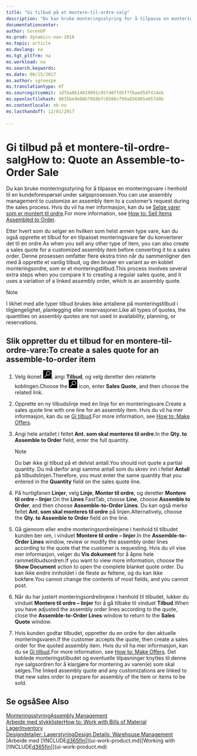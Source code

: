 ```yaml
---
title: "Gi tilbud på et montere-til-ordre-salg"
description: "Du kan bruke monteringsstyring for å tilpasse en monteringsvare i henhold til en kundeforespørsel under salgsprosessen."
documentationcenter: 
author: SorenGP
ms.prod: dynamics-nav-2018
ms.topic: article
ms.devlang: na
ms.tgt_pltfrm: na
ms.workload: na
ms.search.keywords: 
ms.date: 08/15/2017
ms.author: sgroespe
ms.translationtype: HT
ms.sourcegitcommit: 1dfba8b14019991c95f40ffd5f7fbaed5df414eb
ms.openlocfilehash: 0835be9e00b7958bfc0506cf99a856905e057d4b
ms.contentlocale: nb-no
ms.lasthandoff: 12/01/2017

---
```

# <a name="how-to-quote-an-assemble-to-order-sale"></a><span data-ttu-id="5b80d-103">Gi tilbud på et montere-til-ordre-salg</span><span class="sxs-lookup"><span data-stu-id="5b80d-103">How to: Quote an Assemble-to-Order Sale</span></span>
<span data-ttu-id="5b80d-104">Du kan bruke monteringsstyring for å tilpasse en monteringsvare i henhold til en kundeforespørsel under salgsprosessen.</span><span class="sxs-lookup"><span data-stu-id="5b80d-104">You can use assembly management to customize an assembly item to a customer’s request during the sales process.</span></span> <span data-ttu-id="5b80d-105">Hvis du vil ha mer informasjon, kan du se [Selge varer som er montert til ordre](assembly-how-to-sell-items-assembled-to-order.md).</span><span class="sxs-lookup"><span data-stu-id="5b80d-105">For more information, see [How to: Sell Items Assembled to Order](assembly-how-to-sell-items-assembled-to-order.md).</span></span>  

<span data-ttu-id="5b80d-106">Etter hvert som du selger en hvilken som helst annen type vare, kan du også opprette et tilbud for en tilpasset monteringsvare før du konverterer det til en ordre.</span><span class="sxs-lookup"><span data-stu-id="5b80d-106">As when you sell any other type of item, you can also create a sales quote for a customized assembly item before converting it to a sales order.</span></span> <span data-ttu-id="5b80d-107">Denne prosessen omfatter flere ekstra trinn når du sammenligner den med å opprette et vanlig tilbud, og den bruker en variant av en koblet monteringsordre, som er et monteringstilbud.</span><span class="sxs-lookup"><span data-stu-id="5b80d-107">This process involves several extra steps when you compare it to creating a regular sales quote, and it uses a variation of a linked assembly order, which is an assembly quote.</span></span>

> [!NOTE]  
>  <span data-ttu-id="5b80d-108">I likhet med alle typer tilbud brukes ikke antallene på monteringstilbud i tilgjengelighet, planlegging eller reservasjoner.</span><span class="sxs-lookup"><span data-stu-id="5b80d-108">Like all types of quotes, the quantities on assembly quotes are not used in availability, planning, or reservations.</span></span>  

## <a name="to-create-a-sales-quote-for-an-assemble-to-order-item"></a><span data-ttu-id="5b80d-109">Slik oppretter du et tilbud for en montere-til-ordre-vare:</span><span class="sxs-lookup"><span data-stu-id="5b80d-109">To create a sales quote for an assemble-to-order item</span></span>  
1.  <span data-ttu-id="5b80d-110">Velg ikonet ![Søk etter side eller rapport](media/ui-search/search_small.png "Søk etter side eller rapport"), angi **Tilbud**, og velg deretter den relaterte koblingen.</span><span class="sxs-lookup"><span data-stu-id="5b80d-110">Choose the ![Search for Page or Report](media/ui-search/search_small.png "Search for Page or Report icon") icon, enter **Sales Quote**, and then choose the related link.</span></span>  
2.  <span data-ttu-id="5b80d-111">Opprette en ny tilbudslinje med én linje for en monteringsvare.</span><span class="sxs-lookup"><span data-stu-id="5b80d-111">Create a sales quote line with one line for an assembly item.</span></span> <span data-ttu-id="5b80d-112">Hvis du vil ha mer informasjon, kan du se [Gi tilbud](sales-how-make-offers.md).</span><span class="sxs-lookup"><span data-stu-id="5b80d-112">For more information, see [How to: Make Offers](sales-how-make-offers.md).</span></span>  
3.  <span data-ttu-id="5b80d-113">Angi hele antallet i feltet **Ant. som skal monteres til ordre**.</span><span class="sxs-lookup"><span data-stu-id="5b80d-113">In the **Qty. to Assemble to Order** field, enter the full quantity.</span></span>

    > [!NOTE]  
    >  <span data-ttu-id="5b80d-114">Du bør ikke gi tilbud på et delvist antall.</span><span class="sxs-lookup"><span data-stu-id="5b80d-114">You should not quote a partial quantity.</span></span> <span data-ttu-id="5b80d-115">Du må derfor angi samme antall som du skrev inn i feltet **Antall** på tilbudslinjen.</span><span class="sxs-lookup"><span data-stu-id="5b80d-115">Therefore, you must enter the same quantity that you entered in the **Quantity** field on the sales quote line.</span></span>  

4.  <span data-ttu-id="5b80d-116">På hurtigfanen **Linjer**, velg **Linje**, **Monter til ordre**, og deretter **Montere til ordre – linjer**.</span><span class="sxs-lookup"><span data-stu-id="5b80d-116">On the **Lines** FastTab, choose **Line**, choose **Assemble to Order**, and then choose **Assemble-to-Order Lines**.</span></span> <span data-ttu-id="5b80d-117">Du kan også merke feltet **Ant. som skal monteres til ordre** på linjen.</span><span class="sxs-lookup"><span data-stu-id="5b80d-117">Alternatively, choose the **Qty. to Assemble to Order** field on the line.</span></span>  
5.  <span data-ttu-id="5b80d-118">Gå gjennom eller endre monteringsordrelinjene i henhold til tilbudet kunden ber om, i vinduet **Montere til ordre – linjer**.</span><span class="sxs-lookup"><span data-stu-id="5b80d-118">In the **Assemble-to-Order Lines** window, review or modify the assembly order lines according to the quote that the customer is requesting.</span></span> <span data-ttu-id="5b80d-119">Hvis du vil vise mer informasjon, velger du **Vis dokument** for å åpne hele rammetilbudsordren.</span><span class="sxs-lookup"><span data-stu-id="5b80d-119">If you want to view more information, choose the **Show Document** action to open the complete blanket quote order.</span></span> <span data-ttu-id="5b80d-120">Du kan ikke endre innholdet i de fleste av feltene, og du kan ikke bokføre.</span><span class="sxs-lookup"><span data-stu-id="5b80d-120">You cannot change the contents of most fields, and you cannot post.</span></span>  
6.  <span data-ttu-id="5b80d-121">Når du har justert monteringsordrelinjene i henhold til tilbudet, lukker du vinduet **Montere til ordre – linjer** for å gå tilbake til vinduet **Tilbud**.</span><span class="sxs-lookup"><span data-stu-id="5b80d-121">When you have adjusted the assembly order lines according to the quote, close the **Assemble-to-Order Lines** window to return to the **Sales Quote** window.</span></span>  
7.  <span data-ttu-id="5b80d-122">Hvis kunden godtar tilbudet, oppretter du en ordre for den aktuelle monteringsvaren.</span><span class="sxs-lookup"><span data-stu-id="5b80d-122">If the customer accepts the quote, then create a sales order for the quoted assembly item.</span></span> <span data-ttu-id="5b80d-123">Hvis du vil ha mer informasjon, kan du se [Gi tilbud](sales-how-make-offers.md).</span><span class="sxs-lookup"><span data-stu-id="5b80d-123">For more information, see [How to: Make Offers](sales-how-make-offers.md).</span></span> <span data-ttu-id="5b80d-124">Det koblede monteringstilbudet og eventuelle tilpasninger knyttes til denne nye salgsordren for å klargjøre for montering av varen(e) som skal selges.</span><span class="sxs-lookup"><span data-stu-id="5b80d-124">The linked assembly quote and any customizations are linked to that new sales order to prepare for assembly of the item or items to be sold.</span></span>  

## <a name="see-also"></a><span data-ttu-id="5b80d-125">Se også</span><span class="sxs-lookup"><span data-stu-id="5b80d-125">See Also</span></span>  
[<span data-ttu-id="5b80d-126">Monteringsstyring</span><span class="sxs-lookup"><span data-stu-id="5b80d-126">Assembly Management</span></span>](assembly-assemble-items.md)  
[<span data-ttu-id="5b80d-127">Arbeide med stykklister</span><span class="sxs-lookup"><span data-stu-id="5b80d-127">How to: Work with Bills of Material</span></span>](inventory-how-work-BOMs.md)  
[<span data-ttu-id="5b80d-128">Lager</span><span class="sxs-lookup"><span data-stu-id="5b80d-128">Inventory</span></span>](inventory-manage-inventory.md)  
[<span data-ttu-id="5b80d-129">Designdetaljer: Lagerstyring</span><span class="sxs-lookup"><span data-stu-id="5b80d-129">Design Details: Warehouse Management</span></span>](design-details-warehouse-management.md)  
<span data-ttu-id="5b80d-130">[Arbeide med [!INCLUDE[d365fin](includes/d365fin_md.md)]](ui-work-product.md)</span><span class="sxs-lookup"><span data-stu-id="5b80d-130">[Working with [!INCLUDE[d365fin](includes/d365fin_md.md)]](ui-work-product.md)</span></span>


